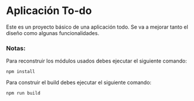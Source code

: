 # Aplicación To-do

Este es un proyecto básico de una aplicación todo. Se va a mejorar tanto el diseño como algunas funcionalidades.

### Notas:

Para reconstruir los módulos usados debes ejecutar el siguiente comando:
```
npm install
```
Para construir el build debes ejecutar el siguiente comando:
```
npm run build
```